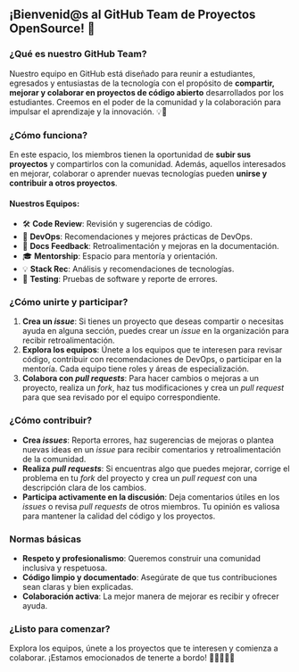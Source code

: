 ## ¡Bienvenid@s al GitHub Team de Proyectos OpenSource! 🚀

### **¿Qué es nuestro GitHub Team?**  
Nuestro equipo en GitHub está diseñado para reunir a estudiantes, egresados y entusiastas de la tecnología con el propósito de **compartir, mejorar y colaborar en proyectos de código abierto** desarrollados por los estudiantes. Creemos en el poder de la comunidad y la colaboración para impulsar el aprendizaje y la innovación. 💡🤝

### **¿Cómo funciona?**  
En este espacio, los miembros tienen la oportunidad de **subir sus proyectos** y compartirlos con la comunidad. Además, aquellos interesados en mejorar, colaborar o aprender nuevas tecnologías pueden **unirse y contribuir a otros proyectos**.

#### **Nuestros Equipos**:
- 🛠️ **Code Review**: Revisión y sugerencias de código.
- 🔧 **DevOps**: Recomendaciones y mejores prácticas de DevOps.
- 📄 **Docs Feedback**: Retroalimentación y mejoras en la documentación.
- 🎓 **Mentorship**: Espacio para mentoría y orientación.
- 💡 **Stack Rec**: Análisis y recomendaciones de tecnologías.
- 🐞 **Testing**: Pruebas de software y reporte de errores.

### **¿Cómo unirte y participar?**  
1. **Crea un *issue***: Si tienes un proyecto que deseas compartir o necesitas ayuda en alguna sección, puedes crear un *issue* en la organización para recibir retroalimentación.
2. **Explora los equipos**: Únete a los equipos que te interesen para revisar código, contribuir con recomendaciones de DevOps, o participar en la mentoría. Cada equipo tiene roles y áreas de especialización.
3. **Colabora con *pull requests***: Para hacer cambios o mejoras a un proyecto, realiza un *fork*, haz tus modificaciones y crea un *pull request* para que sea revisado por el equipo correspondiente. 

### **¿Cómo contribuir?**  
- **Crea *issues***: Reporta errores, haz sugerencias de mejoras o plantea nuevas ideas en un *issue* para recibir comentarios y retroalimentación de la comunidad.
- **Realiza *pull requests***: Si encuentras algo que puedes mejorar, corrige el problema en tu *fork* del proyecto y crea un *pull request* con una descripción clara de los cambios. 
- **Participa activamente en la discusión**: Deja comentarios útiles en los *issues* o revisa *pull requests* de otros miembros. Tu opinión es valiosa para mantener la calidad del código y los proyectos.

### **Normas básicas**  
- **Respeto y profesionalismo**: Queremos construir una comunidad inclusiva y respetuosa.
- **Código limpio y documentado**: Asegúrate de que tus contribuciones sean claras y bien explicadas.
- **Colaboración activa**: La mejor manera de mejorar es recibir y ofrecer ayuda.

### **¿Listo para comenzar?**  
Explora los equipos, únete a los proyectos que te interesen y comienza a colaborar. ¡Estamos emocionados de tenerte a bordo! 🎉👩‍💻👨‍💻
